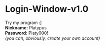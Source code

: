 # Login-Window-v1.0
Try my program :] <br/>
**Nickname:** Platypus <br/>
**Password:** Platy000! <br/>
*(you can, obviously, create your own account)*
